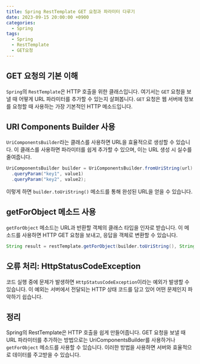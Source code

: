 ```yaml
---
title: Spring RestTemplate GET 요청과 파라미터 다루기
date: 2023-09-15 20:00:00 +0900
categories:
  - Spring
tags:
  - Spring
  - RestTemplate
  - GET요청
---
```

## GET 요청의 기본 이해

`Spring`의 `RestTemplate`은 HTTP 호출을 위한 클래스입니다. 여기서는 `GET` 요청을 보낼 때 어떻게 URL 파라미터를 추가할 수 있는지 살펴봅니다. `GET` 요청은 웹 서버에 정보를 요청할 때 사용하는 가장 기본적인 HTTP 메소드입니다.

## URI Components Builder 사용
`UriComponentsBuilder`라는 클래스를 사용하면 URL을 효율적으로 생성할 수 있습니다. 이 클래스를 사용하면 파라미터를 쉽게 추가할 수 있으며, 이는 URL 생성 시 실수를 줄여줍니다.

```java
UriComponentsBuilder builder = UriComponentsBuilder.fromUriString(url)
  .queryParam("key1", value1)
  .queryParam("key2", value2);
```

이렇게 하면 `builder.toUriString()` 메소드를 통해 완성된 URL을 얻을 수 있습니다.

## getForObject 메소드 사용
`getForObject` 메소드는 URL과 반환할 객체의 클래스 타입을 인자로 받습니다. 이 메소드를 사용하면 HTTP GET 요청을 보내고, 응답을 객체로 변환할 수 있습니다.

```java
String result = restTemplate.getForObject(builder.toUriString(), String.class);
```

## 오류 처리: HttpStatusCodeException
코드 실행 중에 문제가 발생하면 `HttpStatusCodeException`이라는 예외가 발생할 수 있습니다. 이 예외는 서버에서 전달되는 HTTP 상태 코드를 담고 있어 어떤 문제인지 파악하기 쉽습니다.

## 정리
Spring의 RestTemplate은 HTTP 호출을 쉽게 만들어줍니다. GET 요청을 보낼 때 URL 파라미터를 추가하는 방법으로는 UriComponentsBuilder를 사용하거나 `getForObject` 메소드를 사용할 수 있습니다. 이러한 방법을 사용하면 서버와 효율적으로 데이터를 주고받을 수 있습니다.